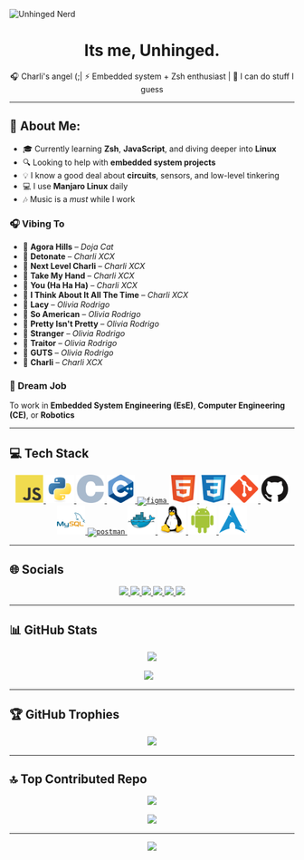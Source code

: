 
![Unhinged Nerd](https://github.com/user-attachments/assets/c6c13703-4a94-4675-818a-2089c34aab4f)

<h1 align="center">Its me, Unhinged.</h1>
<p align="center">🎧 Charli's angel (;| ⚡ Embedded system + Zsh enthusiast | 🔧 I can do stuff I guess</p>

---

## 💫 About Me:

- 🎓 Currently learning **Zsh**, **JavaScript**, and diving deeper into **Linux**
- 🔍 Looking to help with **embedded system projects**
- 💡 I know a good deal about **circuits**, sensors, and low-level tinkering
- 💻 I use **Manjaro Linux** daily
- 🎶 Music is a *must* while I work

### 🎧 Vibing To

- 🎵 **Agora Hills** – *Doja Cat*  
- 🎵 **Detonate** – *Charli XCX*  
- 🎵 **Next Level Charli** – *Charli XCX*  
- 🎵 **Take My Hand** – *Charli XCX*  
- 🎵 **You (Ha Ha Ha)** – *Charli XCX*  
- 🎵 **I Think About It All The Time** – *Charli XCX*  
- 🎵 **Lacy** – *Olivia Rodrigo*  
- 🎵 **So American** – *Olivia Rodrigo*  
- 🎵 **Pretty Isn't Pretty** – *Olivia Rodrigo*  
- 🎵 **Stranger** – *Olivia Rodrigo*
- 🎵 **Traitor** – *Olivia Rodrigo*
- 🎵 **GUTS** – *Olivia Rodrigo*
- 🎵 **Charli** – *Charli XCX*


### 🌟 Dream Job
To work in **Embedded System Engineering (EsE)**, **Computer Engineering (CE)**, or **Robotics**

---

## 💻 Tech Stack
<p align="center">
    <a href="https://www.javascript.com/" target="_blank"> 
        <code><img src="https://raw.githubusercontent.com/devicons/devicon/2809b567852a4648062a2d3e7c1c531367458c0b/icons/javascript/javascript-original.svg" alt="JavaScript" width="50" height="50"/></code> 
    </a>
    <a href="https://www.python.org/" target="_blank"> 
        <code><img src="https://raw.githubusercontent.com/devicons/devicon/2809b567852a4648062a2d3e7c1c531367458c0b/icons/python/python-original.svg" alt="python" width="50" height="50"/></code> 
    </a> 
    <a href="https://devdocs.io/c/" target="_blank"> 
        <code><img src="https://raw.githubusercontent.com/devicons/devicon/2809b567852a4648062a2d3e7c1c531367458c0b/icons/c/c-original.svg" alt="c" width="50" height="50"/></code> 
    </a>
    <a href="https://devdocs.io/cpp/" target="_blank"> 
        <code><img src="https://raw.githubusercontent.com/devicons/devicon/2809b567852a4648062a2d3e7c1c531367458c0b/icons/cplusplus/cplusplus-original.svg" alt="c++" width="50" height="50"/></code> 
    </a>
    <a href="https://ubuntu.com/" target="_blank"> 
        <code><img src="https://cdn.jsdelivr.net/gh/devicons/devicon@latest/icons/figma/figma-original.svg" alt="figma" width="50" height="50"/></code> 
    </a>
    <a href="https://devdocs.io/html/" target="_blank"> 
        <code><img src="https://raw.githubusercontent.com/devicons/devicon/2809b567852a4648062a2d3e7c1c531367458c0b/icons/html5/html5-original.svg" alt="html" width="50" height="50"/></code> 
    </a>
    <a href="https://devdocs.io/css/" target="_blank"> 
        <code><img src="https://raw.githubusercontent.com/devicons/devicon/2809b567852a4648062a2d3e7c1c531367458c0b/icons/css3/css3-original.svg" alt="css" width="50" height="50"/></code> 
    </a> 
    <a href="https://git-scm.com/" target="_blank"> 
        <code><img src="https://raw.githubusercontent.com/devicons/devicon/2809b567852a4648062a2d3e7c1c531367458c0b/icons/git/git-original.svg" alt="git" width="50" height="50"/></code> 
    </a> 
    <a href="https://github.com/" target="_blank"> 
        <code><img src="https://raw.githubusercontent.com/devicons/devicon/2809b567852a4648062a2d3e7c1c531367458c0b/icons/github/github-original.svg" alt="github" width="50" height="50"/></code> 
    </a> 
    <a href="https://www.mysql.com/" target="_blank"> 
        <code><img src="https://raw.githubusercontent.com/devicons/devicon/2809b567852a4648062a2d3e7c1c531367458c0b/icons/mysql/mysql-original-wordmark.svg" alt="mysql" width="50" height="50"/></code> 
    </a> 
    <a href="https://postman.com" target="_blank"> 
        <code><img src="https://www.vectorlogo.zone/logos/getpostman/getpostman-icon.svg"" alt="postman" width="50" height="50"/></code> 
    </a> 
    <a href="https://docker.com" target="_blank"> 
        <code><img src="https://raw.githubusercontent.com/devicons/devicon/2809b567852a4648062a2d3e7c1c531367458c0b/icons/docker/docker-original.svg" alt="Docker" width="50" height="50"/></code> 
    </a> 
    <a href="https://www.linux.org/" target="_blank"> 
        <code><img src="https://raw.githubusercontent.com/devicons/devicon/2809b567852a4648062a2d3e7c1c531367458c0b/icons/linux/linux-original.svg" alt="linux" width="50" height="50"/></code> 
    </a>
    <a href="https://www.android.com/" target="_blank"> 
        <code><img src="https://raw.githubusercontent.com/devicons/devicon/2809b567852a4648062a2d3e7c1c531367458c0b/icons/android/android-original.svg" alt="android" width="50" height="50"/></code> 
    </a>
   <a href="https://archlinux.org/" target="_blank"> 
    <code><img src="https://raw.githubusercontent.com/devicons/devicon/master/icons/archlinux/archlinux-original.svg" alt="arch" width="50" height="50"/></code> 
</a>

</p>


---

## 🌐 Socials
<p align="center">
  <a href="https://instagram.com/unhinged_nerd_xcx">
    <img src="https://img.shields.io/badge/Instagram-%23E4405F.svg?logo=Instagram&logoColor=white" />
  </a>
  <a href="https://pinterest.com/Nonedudexcx">
    <img src="https://img.shields.io/badge/Pinterest-%23E60023.svg?logo=Pinterest&logoColor=white" />
  </a>
  <a href="https://reddit.com/user/InstructionOdd4073">
    <img src="https://img.shields.io/badge/Reddit-%23FF4500.svg?logo=Reddit&logoColor=white" />
  </a>
  <a href="https://tiktok.com/@unhinged_xcx">
    <img src="https://img.shields.io/badge/TikTok-%23000000.svg?logo=TikTok&logoColor=white" />
  </a>
  <a href="https://x.com/unhingednerdxcx">
    <img src="https://img.shields.io/badge/X-black.svg?logo=X&logoColor=white" />
  </a>
  <a href="https://codepen.io/unhingednerdxcx">
    <img src="https://img.shields.io/badge/Codepen-000000?logo=codepen&logoColor=white" />
  </a>
</p>


---

## 📊 GitHub Stats

<p align="center">
  <img src="https://github-readme-stats.vercel.app/api/top-langs/?username=unhingednerdxcx&theme=shadow_red&hide_border=false&include_all_commits=false&count_private=false&layout=compact" />
</p>

<p align="center">
  <img src="https://github-readme-stats.vercel.app/api?username=unhingednerdxcx&theme=shadow_red&hide_border=false&include_all_commits=false&count_private=false" />
  &nbsp;&nbsp;
</p>


---

## 🏆 GitHub Trophies

<p align="center">
  <img src="https://github-profile-trophy.vercel.app/?username=unhingednerdxcx&theme=radical&no-frame=false&no-bg=true&margin-w=4" />
</p>


---

## 🔝 Top Contributed Repo

<p align="center">
  <img src="https://github-contributor-stats.vercel.app/api?username=unhingednerdxcx&limit=5&theme=dark&combine_all_yearly_contributions=true" />
</p>

<p align="center">
  <a href="https://visitcount.itsvg.in">
    <img src="https://visitcount.itsvg.in/api?id=unhingednerdxcx&icon=1&color=4" />
  </a>
</p>


---
<p align="center">
  <img src="https://readme-typing-svg.herokuapp.com?font=Fira+Code&duration=2500&pause=1000&color=00FF00&center=true&vCenter=true&width=600&lines=XCX+for+life;Cpp+is+annoying;Music+forever;Zsh+%3E+Bash;Manjaro+user;Why+are+you+still+here" />
</p>


